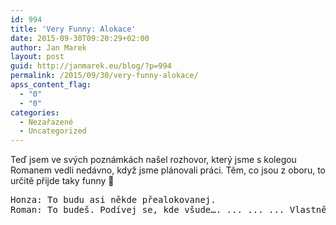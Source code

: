 ```yaml
---
id: 994
title: 'Very Funny: Alokace'
date: 2015-09-30T09:20:29+02:00
author: Jan Marek
layout: post
guid: http://janmarek.eu/blog/?p=994
permalink: /2015/09/30/very-funny-alokace/
apss_content_flag:
  - "0"
  - "0"
categories:
  - Nezařazené
  - Uncategorized
---
```

Teď jsem ve svých poznámkách našel rozhovor, který jsme s kolegou Romanem vedli nedávno, když jsme plánovali práci. Těm, co jsou z oboru, to určitě přijde taky funny 🙂

<pre>Honza: To budu asi někde přealokovanej.
Roman: To budeš. Podívej se, kde všude…. ... ... ... Vlastně všude…</pre>